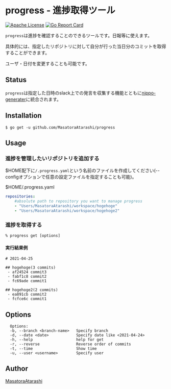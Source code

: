 progress - 進捗取得ツール
=======

[![Apache License](http://img.shields.io/badge/license-Apache-blue.svg?style=flat)](LICENSE)
[![Go Report Card](https://goreportcard.com/badge/github.com/MasatoraAtarashi/progress)](https://goreportcard.com/report/github.com/MasatoraAtarashi/progress)

`progress`は進捗を確認することのできるツールです。日報等に使えます。

具体的には、指定したリポジトリに対して自分が行った当日分のコミットを取得することができます。

ユーザ・日付を変更することも可能です。

## Status
`progress`は指定した日時のslack上での発言を収集する機能とともに[nippo-generater](https://github.com/MasatoraAtarashi/nippo-generator)に統合されます。
## Installation

    $ go get -u github.com/MasatoraAtarashi/progress

## Usage
### 進捗を管理したいリポジトリを追加する
$HOME配下に`/.progress.yaml`という名前のファイルを作成してください(--configオプションで任意の設定ファイルを指定することも可能)。

$HOME/.progress.yaml
```$HOME/.progress.yaml
repositories:
    #absolute path to repository you want to manage progress
    - "Users/MasatoraAtarashi/workspace/hogehoge"
    - "Users/MasatoraAtarashi/workspace/hogehoge2"
```

### 進捗を取得する
    % progress get [options]

#### 実行結果例
```
# 2021-04-25

## hogehoge(3 commits)
 - af24524 commit3
 - fabf1c8 commit2
 - fc69ade commit1

## hogehoge2(2 commits)
 - ea891cb commit2
 - fcfce6c commit1
```
## Options
```
  Options:
  -b, --branch <branch-name>   Specify branch
  -d, --date <date>            Specify date like <2021-04-24>
  -h, --help                   help for get
  -r, --reverse                Reverse order of commits
  -t, --time                   Show time
  -u, --user <username>        Specify user
```

## Author
[MasatoraAtarashi](https://github.com/MasatoraAtarashi)
